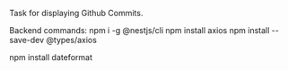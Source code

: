 Task for displaying Github Commits.

Backend commands:
npm i -g @nestjs/cli
npm install axios
npm install --save-dev @types/axios

npm install dateformat

